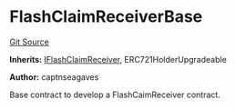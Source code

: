 # FlashClaimReceiverBase
[Git Source](https://github.com/NiftyApes/sellerFinancing/blob/c32bcc4ddea85d7a717bf9d657523b95f48a4510/src/flashClaim/base/FlashClaimReceiverBase.sol)

**Inherits:**
[IFlashClaimReceiver](/src/flashClaim/interfaces/IFlashClaimReceiver.sol/interface.IFlashClaimReceiver.md), ERC721HolderUpgradeable

**Author:**
captnseagaves

Base contract to develop a FlashCaimReceiver contract.


